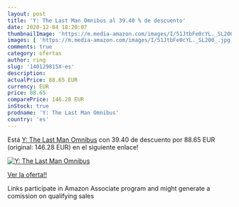 ```yaml
---
layout: post
title: 'Y: The Last Man Omnibus al 39.40 % de descuento'
date: 2020-12-04 18:20:07
thumbnailImage: 'https://m.media-amazon.com/images/I/51JtbFe0cYL._SL200_.jpg'
images: [ 'https://m.media-amazon.com/images/I/51JtbFe0cYL._SL200_.jpg' ]
comments: true
category: ofertas
author: ring
slug: '140129815X-es'
description:
actualPrice: 88.65 EUR
currency: EUR
price: 88.65
comparePrice: 146.28 EUR
inStock: true
prodname: 'Y: The Last Man Omnibus'
country: 'es'
---
```


Está [Y: The Last Man Omnibus](https://www.amazon.es/dp/140129815X/?tag=tolees-21) con 39.40 de descuento por 88.65 EUR (original: 146.28 EUR) en el siguiente enlace!

[![Y: The Last Man Omnibus](https://m.media-amazon.com/images/I/51JtbFe0cYL._SL200_.jpg)](https://www.amazon.es/dp/140129815X/?tag=tolees-21)

[Ver la oferta!!](https://www.amazon.es/dp/140129815X/?tag=tolees-21)

Links participate in Amazon Associate program and might generate a comission on qualifying sales


